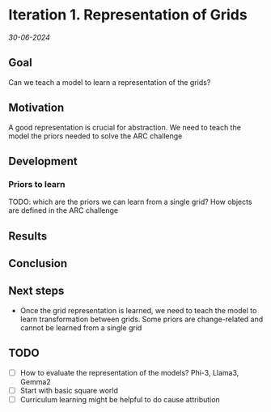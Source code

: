 # Iteration 1. Representation of Grids

_30-06-2024_

## Goal

Can we teach a model to learn a representation of the grids?

## Motivation

A good representation is crucial for abstraction. We need to teach the model
the priors needed to solve the ARC challenge

## Development

### Priors to learn

TODO: which are the priors we can learn from a single grid?
How objects are defined in the ARC challenge

## Results

## Conclusion

## Next steps

- Once the grid representation is learned, we need to teach the model to learn transformation between grids. Some priors are change-related and cannot be learned from a single grid

## TODO

- [ ] How to evaluate the representation of the models? Phi-3, Llama3, Gemma2
- [ ] Start with basic square world
- [ ] Curriculum learning might be helpful to do cause attribution
